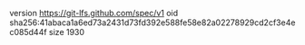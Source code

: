 version https://git-lfs.github.com/spec/v1
oid sha256:41abaca1a6ed73a2431d73fd392e588fe58e82a02278929cd2cf3e4ec085d44f
size 1930
